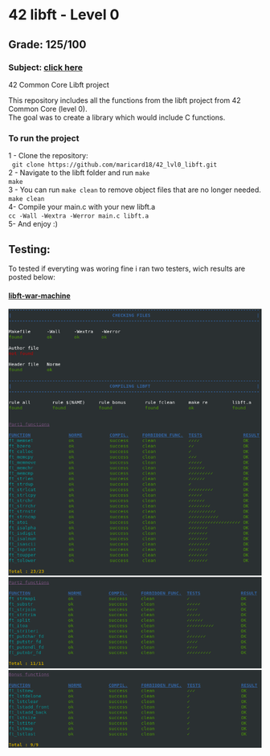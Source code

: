 # 42 libft - Level 0
## Grade: 125/100
### Subject: [click here](extras/en.subject.pdf)

42 Common Core Libft project

This repository includes all the functions from the libft project from 42 Common Core (level 0).<br />
The goal was to create a library which would include C functions.<br />

### To run the project

1 - Clone the repository:<br />
` git clone https://github.com/maricard18/42_lvl0_libft.git`<br />
2 - Navigate to the libft folder and run `make`<br />
`make`<br />
3 - You can run `make clean` to remove object files that are no longer needed.<br />
`make clean` <br />
4- Compile your main.c with your new libft.a <br />
`cc -Wall -Wextra -Werror main.c libft.a` <br />
5- And enjoy :)<br />

## Testing:
To tested if everyting was woring fine i ran two testers, wich results are posted below:<br />

#### [libft-war-machine](https://github.com/0x050f/libft-war-machine) <br />
![Alt text](extras/libft-part1-warmachinetester.png "war_machine_mandatory") <br />
![Alt text](extras/libft-part2-warmachinetester.png "war_machine_bonus") <br />
![Alt text](extras/libft-bonus-warmachine.png "war_machine_bonus") <br />
